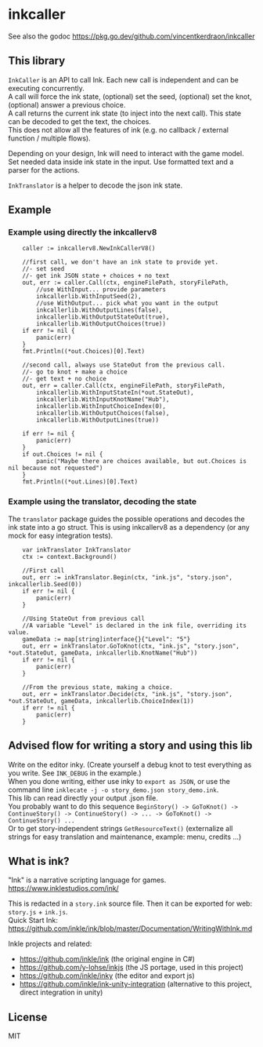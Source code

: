 # inkcaller

See also the godoc https://pkg.go.dev/github.com/vincentkerdraon/inkcaller

## This library

`InkCaller` is an API to call Ink. Each new call is independent and can be executing concurrently.\
A call will force the ink state, (optional) set the seed, (optional) set the knot, (optional) answer a previous choice.\
A call returns the current ink state (to inject into the next call). This state can be decoded to get the text, the choices.\
This does not allow all the features of ink (e.g. no callback / external function / multiple flows).

Depending on your design, Ink will need to interact with the game model. Set needed data inside ink state in the input. Use formatted text and a parser for the actions.

`InkTranslator` is a helper to decode the json ink state.

## Example

### Example using directly the inkcallerv8

```golang
	caller := inkcallerv8.NewInkCallerV8()

	//first call, we don't have an ink state to provide yet.
	//- set seed
	//- get ink JSON state + choices + no text
	out, err := caller.Call(ctx, engineFilePath, storyFilePath,
		//use WithInput... provide parameters
		inkcallerlib.WithInputSeed(2),
		//use WithOutput... pick what you want in the output
		inkcallerlib.WithOutputLines(false),
		inkcallerlib.WithOutputStateOut(true),
		inkcallerlib.WithOutputChoices(true))
	if err != nil {
		panic(err)
	}
	fmt.Println((*out.Choices)[0].Text)

	//second call, always use StateOut from the previous call.
	//- go to knot + make a choice
	//- get text + no choice
	out, err = caller.Call(ctx, engineFilePath, storyFilePath,
		inkcallerlib.WithInputStateIn(*out.StateOut),
		inkcallerlib.WithInputKnotName("Hub"),
		inkcallerlib.WithInputChoiceIndex(0),
		inkcallerlib.WithOutputChoices(false),
		inkcallerlib.WithOutputLines(true))

	if err != nil {
		panic(err)
	}
	if out.Choices != nil {
		panic("Maybe there are choices available, but out.Choices is nil because not requested")
	}
	fmt.Println((*out.Lines)[0].Text)
```

### Example using the translator, decoding the state

The `translator` package guides the possible operations and decodes the ink state into a go struct. This is using inkcallerv8 as a dependency (or any mock for easy integration tests).

```golang
	var inkTranslator InkTranslator
	ctx := context.Background()

	//First call
	out, err := inkTranslator.Begin(ctx, "ink.js", "story.json", inkcallerlib.Seed(0))
	if err != nil {
		panic(err)
	}

	//Using StateOut from previous call
	//A variable "Level" is declared in the ink file, overriding its value.
	gameData := map[string]interface{}{"Level": "5"}
	out, err = inkTranslator.GoToKnot(ctx, "ink.js", "story.json", *out.StateOut, gameData, inkcallerlib.KnotName("Hub"))
	if err != nil {
		panic(err)
	}

	//From the previous state, making a choice.
	out, err = inkTranslator.Decide(ctx, "ink.js", "story.json", *out.StateOut, gameData, inkcallerlib.ChoiceIndex(1))
	if err != nil {
		panic(err)
	}
```

## Advised flow for writing a story and using this lib

Write on the editor inky. (Create yourself a debug knot to test everything as you write. See `INK_DEBUG` in the example.)\
When you done writing, either use inky to `export as JSON`, or use the command line `inklecate -j -o story_demo.json story_demo.ink`.\
This lib can read directly your output .json file.\
You probably want to do this sequence `BeginStory() -> GoToKnot() -> ContinueStory() -> ContinueStory() -> ... -> GoToKnot() -> ContinueStory() ...`\
Or to get story-independent strings `GetResourceText()` (externalize all strings for easy translation and maintenance, example: menu, credits ...)

## What is ink?

"Ink" is a narrative scripting language for games. https://www.inklestudios.com/ink/

This is redacted in a `story.ink` source file. Then it can be exported for web: `story.js` + `ink.js`.\
Quick Start Ink: https://github.com/inkle/ink/blob/master/Documentation/WritingWithInk.md

Inkle projects and related:
- https://github.com/inkle/ink (the original engine in C#)
- https://github.com/y-lohse/inkjs (the JS portage, used in this project)
- https://github.com/inkle/inky (the editor and export js)
- https://github.com/inkle/ink-unity-integration (alternative to this project, direct integration in unity)

## License

MIT
